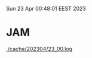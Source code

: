 Sun 23 Apr 00:48:01 EEST 2023
# JAM
<a href='./cache/202304/23_00.log'>./cache/202304/23_00.log</a>
